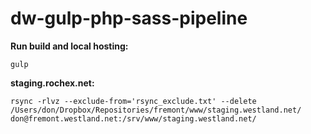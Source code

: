 # dw-gulp-php-sass-pipeline

**Run build and local hosting:**

```
gulp
```


**staging.rochex.net:**

```
rsync -rlvz --exclude-from='rsync_exclude.txt' --delete /Users/don/Dropbox/Repositories/fremont/www/staging.westland.net/ don@fremont.westland.net:/srv/www/staging.westland.net/
```
